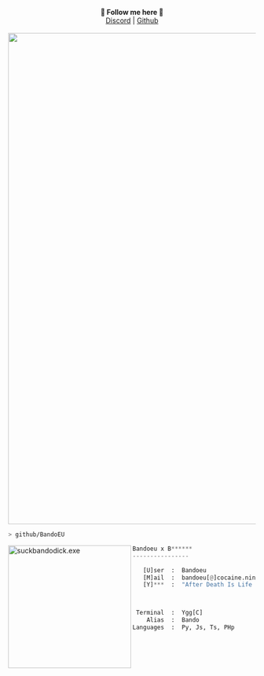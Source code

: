 <p align="center">
  <b>🎨 Follow me here 🎨</b><br>  
  <a href="https://discordlookup.com/user/1013677257572753428">Discord</a> |
  <a href="https://github.com/BandoEU">Github</a><br><br>
  <img src="https://images-wixmp-ed30a86b8c4ca887773594c2.wixmp.com/f/367abc08-ca51-48ff-a991-471da2ecc649/dakm06z-e9abcfd3-5c0d-4aa0-90e9-ca73ef63ead4.gif?token=eyJ0eXAiOiJKV1QiLCJhbGciOiJIUzI1NiJ9.eyJzdWIiOiJ1cm46YXBwOjdlMGQxODg5ODIyNjQzNzNhNWYwZDQxNWVhMGQyNmUwIiwiaXNzIjoidXJuOmFwcDo3ZTBkMTg4OTgyMjY0MzczYTVmMGQ0MTVlYTBkMjZlMCIsIm9iaiI6W1t7InBhdGgiOiJcL2ZcLzM2N2FiYzA4LWNhNTEtNDhmZi1hOTkxLTQ3MWRhMmVjYzY0OVwvZGFrbTA2ei1lOWFiY2ZkMy01YzBkLTRhYTAtOTBlOS1jYTczZWY2M2VhZDQuZ2lmIn1dXSwiYXVkIjpbInVybjpzZXJ2aWNlOmZpbGUuZG93bmxvYWQiXX0.WHhJbLV7sJu309W5QG4oELE9iG57pV3B0tvEL07S09M" width="1000">
  </p>

```bash
> github/BandoEU
```

<img src="https://i.ibb.co/qsYM8tS/095af2795b255600992ce58e708601ad.jpg" align="left" alt="suckbandodick.exe" width="250" height="250">

```py
Bandoeu x B******
----------------

   [U]ser  :  Bandoeu
   [M]ail  :  bandoeu[@]cocaine.ninja
   [Y]***  :  "After Death Is Life Forever"



 Terminal  :  Ygg[C]
    Alias  :  Bando
Languages  :  Py, Js, Ts, PHp
```
